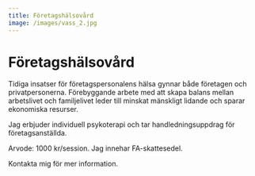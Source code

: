 ```yaml
---
title: Företagshälsovård
image: /images/vass_2.jpg
---
```


Företagshälsovård
===

Tidiga insatser för företagspersonalens hälsa gynnar både företagen och privatpersonerna. Förebyggande arbete med att skapa balans mellan arbetslivet och familjelivet leder till minskat mänskligt lidande och sparar ekonomiska resurser.

Jag erbjuder individuell psykoterapi och tar handledningsuppdrag för företagsanställda.

Arvode: 1000 kr/session. Jag innehar FA-skattesedel.

Kontakta mig för mer information.

